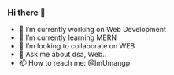 ### Hi there 👋



- 🔭 I’m currently working on Web Development
- 🌱 I’m currently learning MERN
- 👯 I’m looking to collaborate on WEB
- 💬 Ask me about dsa, Web..
- 📫 How to reach me: @ImUmangp

